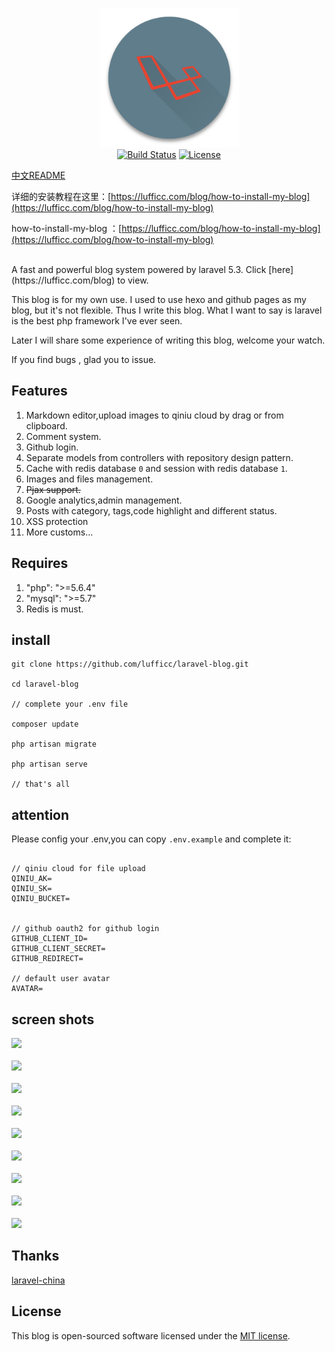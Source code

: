 <p align="center">
  <img src="images/logo.png" alt="Laravel blog: fast and powerful!" width="223">
  <br>
  <a href="https://travis-ci.org/laravel/framework"><img src="https://travis-ci.org/laravel/framework.svg" alt="Build Status"></a>
  <a href="https://packagist.org/packages/laravel/framework"><img src="https://poser.pugx.org/laravel/framework/license.svg" alt="License"></a>
</p>


[中文README](/README_zh.md)

详细的安装教程在这里：[https://lufficc.com/blog/how-to-install-my-blog](https://lufficc.com/blog/how-to-install-my-blog)

how-to-install-my-blog ：[https://lufficc.com/blog/how-to-install-my-blog](https://lufficc.com/blog/how-to-install-my-blog)

<br>
A fast and powerful blog system powered by laravel 5.3. Click [here](https://lufficc.com/blog) to view.

This blog is for my own use. I used to use hexo and github pages as my blog, but it's not flexible. Thus I write this
blog. What I want to say is laravel is the best php framework I've ever seen.

Later I will share some experience of writing this blog, welcome your watch.

If you find bugs , glad you to issue.

## Features

1. Markdown editor,upload images to qiniu cloud by drag or from clipboard.
1. Comment system. 
1. Github login.
1. Separate models from controllers with repository design pattern.
1. Cache with redis database `0` and session with redis database `1`.
1. Images and files management.
1. ~~Pjax support.~~
1. Google analytics,admin management.
1. Posts with category, tags,code highlight and different status. 
1. XSS protection
1. More customs...
 
## Requires

1. "php": ">=5.6.4"
1. "mysql": ">=5.7"
1. Redis is must.

## install

```
git clone https://github.com/lufficc/laravel-blog.git

cd laravel-blog

// complete your .env file

composer update

php artisan migrate

php artisan serve

// that's all

```

## attention

Please config your .env,you can copy `.env.example` and complete it:
```

// qiniu cloud for file upload
QINIU_AK= 
QINIU_SK=
QINIU_BUCKET=


// github oauth2 for github login
GITHUB_CLIENT_ID=
GITHUB_CLIENT_SECRET=
GITHUB_REDIRECT=

// default user avatar 
AVATAR=

```




## screen shots

<img src="https://static.lufficc.com/image/6e349fb9cbb7ec3813569724fee36e8a.jpeg" >
<br><br>
<img src="https://static.lufficc.com/image/0ed12f108e87a8cb8ec5a3bd0d364baa.jpeg" >
<br><br>
<img src="https://static.lufficc.com/image/76e6dc58db7b497e9a6e1adab447b2df.jpeg" >
<br><br>
<img src="https://static.lufficc.com/image/b3e71ec1f7a6ada81985540e5b7aed48.jpeg" >
<br><br>
<img src="https://static.lufficc.com/image/5da149dba4f57db2d6b45079f2911dcd.jpeg" >
<br><br>
<img src="https://static.lufficc.com/image/85ac3814b42a1fe97ac0d97d88f28cb0.jpeg" >
<br><br>
<img src="https://static.lufficc.com/image/863db4bf6604dd1e6196799b130f1276.jpeg" >
<br><br>
<img src="https://static.lufficc.com/image/773ac32bff0373f0028ec801e812c07e.jpeg" >
<br><br>
<img src="https://static.lufficc.com/image/9d1a2c7a3c97a29440c7def9868c1f38.jpeg" >

## Thanks

[laravel-china](https://laravel-china.org/)

## License

This blog is open-sourced software licensed under the [MIT license](http://opensource.org/licenses/MIT).
